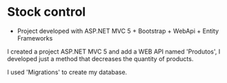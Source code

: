 # Stock control

- Project developed with ASP.NET MVC 5 + Bootstrap + WebApi + Entity Frameworks

I created a project ASP.NET MVC 5 and add a WEB API named 'Produtos', I developed just a method that decreases the quantity of products.

I used 'Migrations' to create my database.



